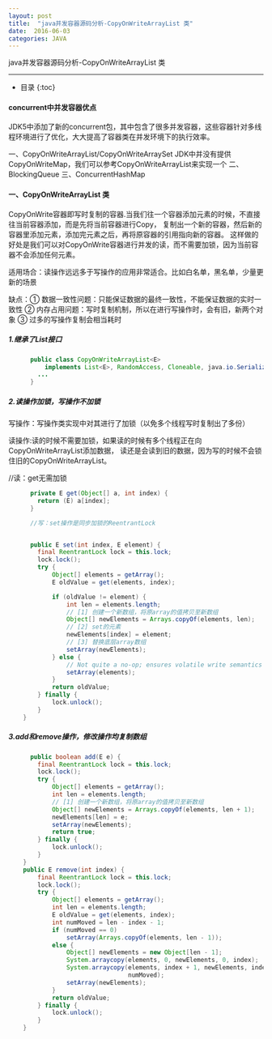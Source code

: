 ```yaml
---
layout: post
title:  "java并发容器源码分析-CopyOnWriteArrayList 类"
date:  2016-06-03
categories: JAVA
---
```


java并发容器源码分析-CopyOnWriteArrayList 类

---

- 目录
{:toc}

#### concurrent中并发容器优点

JDK5中添加了新的concurrent包，其中包含了很多并发容器，这些容器针对多线程环境进行了优化，大大提高了容器类在并发环境下的执行效率。

一、CopyOnWriteArrayList/CopyOnWriteArraySet
    JDK中并没有提供CopyOnWriteMap，我们可以参考CopyOnWriteArrayList来实现一个
二、BlockingQueue
三、ConcurrentHashMap
  
####  一、CopyOnWriteArrayList 类

CopyOnWrite容器即写时复制的容器.当我们往一个容器添加元素的时候，不直接往当前容器添加，而是先将当前容器进行Copy，
复制出一个新的容器，然后新的容器里添加元素，添加完元素之后，再将原容器的引用指向新的容器。
这样做的好处是我们可以对CopyOnWrite容器进行并发的读，而不需要加锁，因为当前容器不会添加任何元素。
    
适用场合：读操作远远多于写操作的应用非常适合。比如白名单，黑名单，少量更新的场景
    
缺点：① 数据一致性问题：只能保证数据的最终一致性，不能保证数据的实时一致性
      ② 内存占用问题：写时复制机制，所以在进行写操作时，会有旧，新两个对象
      ③ 过多的写操作复制会相当耗时
    
##### 1.继承了List接口

```java
      public class CopyOnWriteArrayList<E>  
          implements List<E>, RandomAccess, Cloneable, java.io.Serializable { 
        ...
      }
```

#####  2.读操作加锁，写操作不加锁

写操作：写操作类实现中对其进行了加锁（以免多个线程写时复制出了多份）
   
读操作:读的时候不需要加锁，如果读的时候有多个线程正在向CopyOnWriteArrayList添加数据，
       读还是会读到旧的数据，因为写的时候不会锁住旧的CopyOnWriteArrayList。
      
//读：get无需加锁

```java
      private E get(Object[] a, int index) {
        return (E) a[index];
      }

      //写：set操作是同步加锁的ReentrantLock


      public E set(int index, E element) {
        final ReentrantLock lock = this.lock;
        lock.lock();
        try {
            Object[] elements = getArray();
            E oldValue = get(elements, index);

            if (oldValue != element) {
                int len = elements.length;
                // [1] 创建一个新数组，将原array的值拷贝至新数组  
                Object[] newElements = Arrays.copyOf(elements, len);
                // [2] set的元素  
                newElements[index] = element;
                // [3] 替换底层array数组  
                setArray(newElements);
            } else {
                // Not quite a no-op; ensures volatile write semantics
                setArray(elements);
            }
            return oldValue;
        } finally {
            lock.unlock();
        }
    }
 ```
    
##### 3.add和remove操作，修改操作均复制数组

```java
      public boolean add(E e) {
        final ReentrantLock lock = this.lock;
        lock.lock();
        try {
            Object[] elements = getArray();
            int len = elements.length;
            // [1] 创建一个新数组，将原array的值拷贝至新数组  
            Object[] newElements = Arrays.copyOf(elements, len + 1);
            newElements[len] = e;
            setArray(newElements);
            return true;
        } finally {
            lock.unlock();
        }
    }
    public E remove(int index) {
        final ReentrantLock lock = this.lock;
        lock.lock();
        try {
            Object[] elements = getArray();
            int len = elements.length;
            E oldValue = get(elements, index);
            int numMoved = len - index - 1;
            if (numMoved == 0)
                setArray(Arrays.copyOf(elements, len - 1));
            else {
                Object[] newElements = new Object[len - 1];
                System.arraycopy(elements, 0, newElements, 0, index);
                System.arraycopy(elements, index + 1, newElements, index,
                                 numMoved);
                setArray(newElements);
            }
            return oldValue;
        } finally {
            lock.unlock();
        }
    }
  ``` 
  
